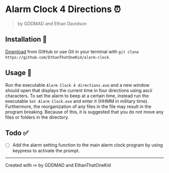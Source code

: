 # Alarm Clock 4 Directions ⏰

> by GDDMAD and Ethan Davidson

## Installation 💽

[Download](https://github.com/EthanThatOneKid/alarm-clock/archive/master.zip) from GitHub or use Git in your terminal with `git clone https://github.com/EthanThatOneKid/alarm-clock`.

## Usage 💪

Run the executable `Alarm Clock 4 directions.exe` and a new window should open that displays the current time in four directions using ascii characters.
To set the alarm to beep at a certain time, instead run the executable `Set Alarm Clock.exe` and enter it (HHMM in military time).
Furthermore, the reorganization of any files in the file may result in the program breaking. Because of this, it is suggested that you do not move any files or folders in the directory.

## Todo ✅

* [ ] Add the alarm setting function to the main alarm clock program by using keypress to activate the prompt.

---

Created with 💤 by GDDMAD and EthanThatOneKid